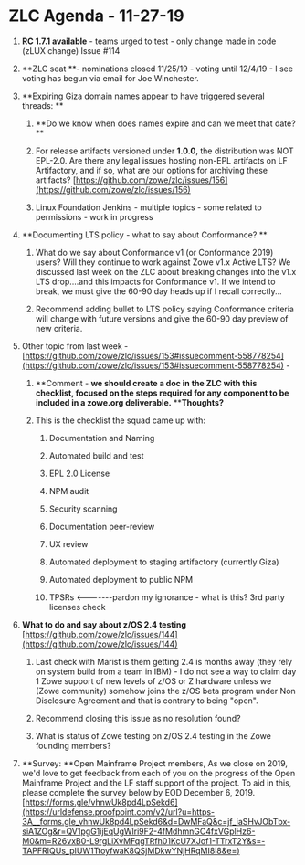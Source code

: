 # ZLC Agenda - 11-27-19
1. **RC 1.7.1 available** - teams urged to test - only change made in code (zLUX change) Issue #114 

1. **ZLC seat **- nominations closed 11/25/19 - voting until 12/4/19 - I see voting has begun via email for Joe Winchester. 

1. **Expiring Giza domain names appear to have triggered several threads: **

   1. **Do we know when does names expire and can we meet that date? **

   1. For release artifacts versioned under **1.0.0**, the distribution was NOT EPL-2.0. Are there any legal issues hosting non-EPL artifacts on LF Artifactory, and if so, what are our options for archiving these artifacts? [https://github.com/zowe/zlc/issues/156](https://github.com/zowe/zlc/issues/156)

   1. Linux Foundation Jenkins - multiple topics - some related to permissions - work in progress 

1. **Documenting LTS policy - what to say about Conformance? **

   1. What do we say about Conformance v1 (or Conformance 2019) users? Will they continue to work against Zowe v1.x Active LTS? We discussed last week on the ZLC about breaking changes into the v1.x LTS drop....and this impacts for Conformance v1. If we intend to break, we must give the 60-90 day heads up if I recall correctly...

   1. Recommend adding bullet to LTS policy saying Conformance criteria will change with future versions and give the 60-90 day preview of new criteria. 

1. Other topic from last week - [https://github.com/zowe/zlc/issues/153#issuecomment-558778254](https://github.com/zowe/zlc/issues/153#issuecomment-558778254) - 

   1. **Comment - ****we should create a doc in the ZLC with this checklist, focused on the steps required for any component to be included in a zowe.org deliverable.**** ****Thoughts?**

   1. This is the checklist the squad came up with:

      1. Documentation and Naming

      1. Automated build and test

      1. EPL 2.0 License

      1. NPM audit

      1. Security scanning

      1. Documentation peer-review

      1. UX review

      1. Automated deployment to staging artifactory (currently Giza)

      1. Automated deployment to public NPM

      1. TPSRs <-------pardon my ignorance - what is this? 3rd party licenses check 

1. **What to do and say about z/OS 2.4 testing** [https://github.com/zowe/zlc/issues/144](https://github.com/zowe/zlc/issues/144)

   1. Last check with Marist is them getting 2.4 is months away (they rely on system build from a team in IBM) - I do not see a way to claim day 1 Zowe support of new levels of z/OS or Z hardware unless we (Zowe community) somehow joins the z/OS beta program under Non Disclosure Agreement and that is contrary to being "open". 

   1. Recommend closing this issue as no resolution found? 

   1. What is status of Zowe testing on z/OS 2.4 testing in the Zowe founding members? 

1. **Survey: **Open Mainframe Project members,  As we close on 2019, we'd love to get feedback from each of you on the progress of the Open Mainframe Project and the LF staff support of the project. To aid in this, please complete the survey below by EOD December 6, 2019. [https://forms.gle/vhnwUk8pd4LpSekd6](https://urldefense.proofpoint.com/v2/url?u=https-3A__forms.gle_vhnwUk8pd4LpSekd6&d=DwMFaQ&c=jf_iaSHvJObTbx-siA1ZOg&r=QV1pgG1ijEqUgWlri9F2-4fMdhmnGC4fxVGplHz6-M0&m=R26vxB0-L9rgLiXvMFqgTRfh01KcU7XJof1-TTrxT2Y&s=-TAPFRIQUs_pIUW1TtoyfwaK8QSjMDkwYNjHRqMI8l8&e=)



